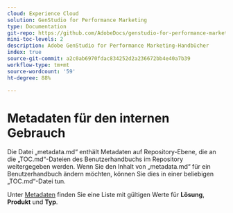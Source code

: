 ```yaml
---
cloud: Experience Cloud
solution: GenStudio for Performance Marketing
type: Documentation
git-repo: https://github.com/AdobeDocs/genstudio-for-performance-marketing.de-DE
mini-toc-levels: 2
description: Adobe GenStudio for Performance Marketing-Handbücher
index: true
source-git-commit: a2c0ab6970fdac834252d2a236672bb4e40a7b39
workflow-type: tm+mt
source-wordcount: '59'
ht-degree: 88%

---
```



# Metadaten für den internen Gebrauch

Die Datei „metadata.md“ enthält Metadaten auf Repository-Ebene, die an die „TOC.md“-Dateien des Benutzerhandbuchs im Repository weitergegeben werden. Wenn Sie den Inhalt von „metadata.md“ für ein Benutzerhandbuch ändern möchten, können Sie dies in einer beliebigen „TOC.md“-Datei tun.

Unter [Metadaten](https://experienceleague.adobe.com/docs/authoring-guide-exl/using/editing/user-guide-setup/metadata.html?lang=de) finden Sie eine Liste mit gültigen Werte für **Lösung**, **Produkt** und **Typ**.
